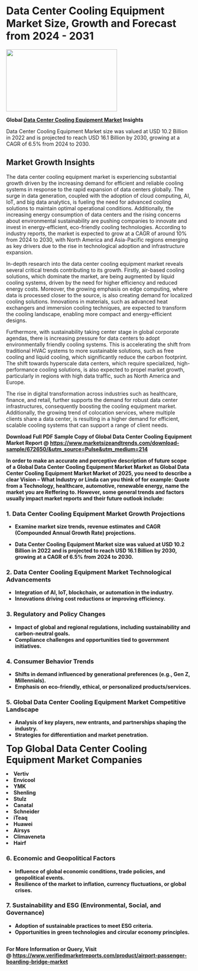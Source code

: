 <H1>Data Center Cooling Equipment Market Size, Growth and Forecast from 2024 - 2031</H1><img class="aligncenter size-medium wp-image-584254" src="https://thirdeyenews.in/wp-content/uploads/2024/09/Global-Market-Research-300x168.jpeg" alt="" width="300" height="168" /><p><strong>Global&nbsp;<a href="https://www.marketsizeandtrends.com/download-sample/672650/&amp;utm_source=Pulse&amp;utm_medium=214">Data Center Cooling Equipment Market</a> Insights</strong></p><p>Data Center Cooling Equipment Market size was valued at USD 10.2 Billion in 2022 and is projected to reach USD 16.1 Billion by 2030, growing at a CAGR of 6.5% from 2024 to 2030.</p><p><h2>Market Growth Insights</h2> <p>The data center cooling equipment market is experiencing substantial growth driven by the increasing demand for efficient and reliable cooling systems in response to the rapid expansion of data centers globally. The surge in data generation, coupled with the adoption of cloud computing, AI, IoT, and big data analytics, is fueling the need for advanced cooling solutions to maintain optimal operational conditions. Additionally, the increasing energy consumption of data centers and the rising concerns about environmental sustainability are pushing companies to innovate and invest in energy-efficient, eco-friendly cooling technologies. According to industry reports, the market is expected to grow at a CAGR of around 10% from 2024 to 2030, with North America and Asia-Pacific regions emerging as key drivers due to the rise in technological adoption and infrastructure expansion.</p> <p><strong></strong></p> <p>In-depth research into the data center cooling equipment market reveals several critical trends contributing to its growth. Firstly, air-based cooling solutions, which dominate the market, are being augmented by liquid cooling systems, driven by the need for higher efficiency and reduced energy costs. Moreover, the growing emphasis on edge computing, where data is processed closer to the source, is also creating demand for localized cooling solutions. Innovations in materials, such as advanced heat exchangers and immersion cooling techniques, are expected to transform the cooling landscape, enabling more compact and energy-efficient designs.</p> <p>Furthermore, with sustainability taking center stage in global corporate agendas, there is increasing pressure for data centers to adopt environmentally friendly cooling systems. This is accelerating the shift from traditional HVAC systems to more sustainable solutions, such as free cooling and liquid cooling, which significantly reduce the carbon footprint. The shift towards hyperscale data centers, which require specialized, high-performance cooling solutions, is also expected to propel market growth, particularly in regions with high data traffic, such as North America and Europe.</p> <p>The rise in digital transformation across industries such as healthcare, finance, and retail, further supports the demand for robust data center infrastructures, consequently boosting the cooling equipment market. Additionally, the growing trend of colocation services, where multiple clients share a data center, is resulting in a higher demand for efficient, scalable cooling systems that can support a range of client needs.</p> <p><strong></p><p><span class=""><strong>Download Full PDF Sample Copy of Global Data Center Cooling Equipment Market Report</strong> @ <a href="https://www.marketsizeandtrends.com/download-sample/672650/&amp;utm_source=Pulse&amp;utm_medium=214" target="_blank">https://www.marketsizeandtrends.com/download-sample/672650/&amp;utm_source=Pulse&amp;utm_medium=214</a></span></p><p>In order to make an accurate and perceptive description of future scope of a Global&nbsp;Data Center Cooling Equipment Market Market as Global&nbsp;Data Center Cooling Equipment Market Market of 2025, you need to describe a clear Vision &ndash; What Industry or Linda can you think of for example: Quote from a Technology, healthcare, automotive, renewable energy, name the market you are Reffering to. However, some general trends and factors usually impact market reports and their future outlook include:</p><h3>1.&nbsp;<strong>Data Center Cooling Equipment Market Growth Projections</strong></h3><ul><li>Examine market size trends, revenue estimates and CAGR (Compounded Annual Growth Rate) projections.</li><li><p>Data Center Cooling Equipment Market size was valued at USD 10.2 Billion in 2022 and is projected to reach USD 16.1 Billion by 2030, growing at a CAGR of 6.5% from 2024 to 2030.</p></li></ul><h3>2.&nbsp;<strong>Data Center Cooling Equipment Market Technological Advancements</strong></h3><ul><li>Integration of AI, IoT, blockchain, or automation in the industry.</li><li>Innovations driving cost reductions or improving efficiency.</li></ul><h3>3.&nbsp;<strong>Regulatory and Policy Changes</strong></h3><ul><li>Impact of global and regional regulations, including sustainability and carbon-neutral goals.</li><li>Compliance challenges and opportunities tied to government initiatives.</li></ul><h3>4.&nbsp;<strong>Consumer Behavior Trends</strong></h3><ul><li>Shifts in demand influenced by generational preferences (e.g., Gen Z, Millennials).</li><li>Emphasis on eco-friendly, ethical, or personalized products/services.</li></ul><h3>5.&nbsp;<strong>Global Data Center Cooling Equipment Market Competitive Landscape</strong></h3><ul><li>Analysis of key players, new entrants, and partnerships shaping the industry.</li><li>Strategies for differentiation and market penetration.</li></ul><p data-pm-slice="1 1 []"><span style="color: inherit; font-family: inherit; font-size: 25px;">Top Global Data Center Cooling Equipment Market Companies</span></p><div class="" data-test-id=""><p><li>Vertiv</li><li> Envicool</li><li> YMK</li><li> Shenling</li><li> Stulz</li><li> Canatal</li><li> Schneider</li><li> iTeaq</li><li> Huawei</li><li> Airsys</li><li> Climaveneta</li><li> Hairf</li></p></div><h3>6.&nbsp;<strong>Economic and Geopolitical Factors</strong></h3><ul><li>Influence of global economic conditions, trade policies, and geopolitical events.</li><li>Resilience of the market to inflation, currency fluctuations, or global crises.</li></ul><h3>7.&nbsp;<strong>Sustainability and ESG (Environmental, Social, and Governance)</strong></h3><ul><li>Adoption of sustainable practices to meet ESG criteria.</li><li>Opportunities in green technologies and circular economy principles.</li></ul><h2><strong style="font-size: 14px;">For More Information or Query, Visit @&nbsp;</strong><a style="background-color: #ffffff; font-size: 14px;" href="https://www.marketsizeandtrends.com/report/data-center-cooling-equipment-market/" target="_blank">https://www.verifiedmarketreports.com/product/airport-passenger-boarding-bridge-market</a></h2>

